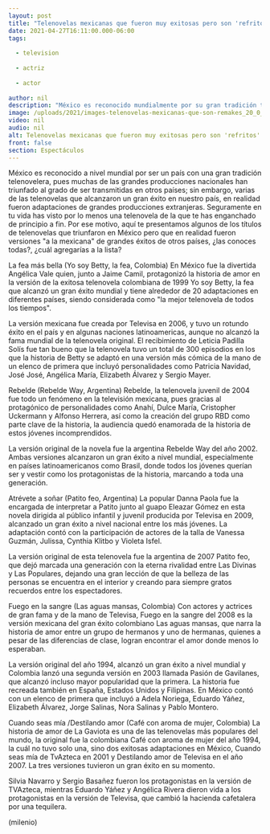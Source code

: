 ```yaml
---
layout: post
title: "Telenovelas mexicanas que fueron muy exitosas pero son 'refritos' de otros países"
date: 2021-04-27T16:11:00.000-06:00
tags:
  
  - television
  
  - actriz
  
  - actor
  
author: nil
description: "México es reconocido mundialmente por su gran tradición telenovelera; sin embargo muchas de las grandes ideas vienen de otros países. "
image: /uploads/2021/images-telenovelas-mexicanas-que-son-remakes_20_0_1059_660.jpg
video: nil
audio: nil
alt: Telenovelas mexicanas que fueron muy exitosas pero son 'refritos' de otros países
front: false
section: Espectáculos
---
```


México es reconocido a nivel mundial por ser un país con una gran tradición telenovelera, pues muchas de las grandes producciones nacionales han triunfado al grado de ser transmitidas en otros países; sin embargo, varias de las telenovelas que alcanzaron un gran éxito en nuestro país, en realidad fueron adaptaciones de grandes producciones extranjeras. Seguramente en tu vida has visto por lo menos una telenovela de la que te has enganchado de principio a fin. Por ese motivo, aquí te presentamos algunos de los títulos de telenovelas que triunfaron en México pero que en realidad fueron versiones "a la mexicana" de grandes éxitos de otros países, ¿las conoces todas?, ¿cuál agregarías a la lista? 

La fea más bella (Yo soy Betty, la fea, Colombia) En México fue la divertida Angélica Vale quien, junto a Jaime Camil, protagonizó la historia de amor en la versión de la exitosa telenovela colombiana de 1999 Yo soy Betty, la fea que alcanzó un gran éxito mundial y tiene alrededor de 20 adaptaciones en diferentes países, siendo considerada como "la mejor telenovela de todos los tiempos". 

La versión mexicana fue creada por Televisa en 2006, y tuvo un rotundo éxito en el país y en algunas naciones latinoamericas, aunque no alcanzó la fama mundial de la telenovela original.  El recibimiento de Leticia Padilla Solís fue tan bueno que la telenovela tuvo un total de 300 episodios en los que la historia de Betty se adaptó en una versión más cómica de la mano de un elenco de primera que incluyó personalidades como Patricia Navidad, José José, Angélica María, Elizabeth Álvarez y Sergio Mayer.  

Rebelde (Rebelde Way, Argentina) Rebelde, la telenovela juvenil de 2004 fue todo un fenómeno en la televisión mexicana, pues gracias al protagónico de personalidades como Anahí, Dulce María, Cristopher Uckermann y Alfonso Herrera, así como la creación del grupo RBD como parte clave de la historia, la audiencia quedó enamorada de la historia de estos jóvenes incomprendidos. 

La versión original de la novela fue la argentina Rebelde Way del año 2002. Ambas versiones alcanzaron un gran éxito a nivel mundial, especialmente en países latinoamericanos como Brasil, donde todos los jóvenes querían ser y vestir como los protagonistas de la historia, marcando a toda una generación. 

Atrévete a soñar (Patito feo, Argentina) La popular Danna Paola fue la encargada de interpretar a Patito junto al guapo Eleazar Gómez en esta novela dirigida al público infantil y juvenil producida por Televisa en 2009, alcanzado un gran éxito a nivel nacional entre los más jóvenes. La adaptación contó con la participación de actores de la talla de Vanessa Guzmán, Julissa, Cynthia Klitbo y Violeta Isfel. 

La versión original de esta telenovela fue la argentina de 2007 Patito feo, que dejó marcada una generación con la eterna rivalidad entre Las Divinas y Las Populares, dejando una gran lección de que la belleza de las personas se encuentra en el interior y creando para siempre gratos recuerdos entre los espectadores.  

Fuego en la sangre (Las aguas mansas, Colombia) Con actores y actrices de gran fama y de la mano de Televisa, Fuego en la sangre del 2008 es la versión mexicana del gran éxito colombiano Las aguas mansas, que narra la historia de amor entre un grupo de hermanos y uno de hermanas, quienes a pesar de las diferencias de clase, logran encontrar el amor donde menos lo esperaban. 

La versión original del año 1994, alcanzó un gran éxito a nivel mundial y Colombia lanzó una segunda versión en 2003 llamada Pasión de Gavilanes, que alcanzó incluso mayor popularidad que la primera. La historia fue recreada también en España, Estados Unidos y Filipinas. En México contó con un elenco de primera que incluyó a Adela Noriega, Eduardo Yáñez, Elizabeth Álvarez, Jorge Salinas, Nora Salinas y Pablo Montero. 

Cuando seas mía /Destilando amor (Café con aroma de mujer, Colombia) La historia de amor de La Gaviota es una de las telenovelas más populares del mundo, la original fue la colombiana Café con aroma de mujer del año 1994, la cuál no tuvo solo una, sino dos exitosas adaptaciones en México, Cuando seas mía de TvAzteca en 2001 y Destilando amor de Televisa en el año 2007. La tres versiones tuvieron un gran éxito en su momento. 

Silvia Navarro y Sergio Basañez fueron los protagonistas en la versión de TVAzteca, mientras Eduardo Yáñez y Angélica Rivera dieron vida a los protagonistas en la versión de Televisa, que cambió la hacienda cafetalera por una tequilera.  

(milenio)